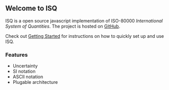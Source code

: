 Welcome to ISQ
--------------

ISQ is a open source javascript implementation of ISO-80000 *International System of Quantities*.  The project is hosted on [GitHub](https://github.com/richardschneider/isq).

Check out [Getting Started](gettingStarted) for instructions on how to quickly set up and use ISQ.

### Features
* Uncertainty
* SI notation
* ASCII notation
* Plugable architecture

